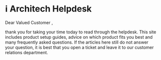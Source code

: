 # ℹ Architech Helpdesk

Dear Valued Customer ,

thank you for taking your time today to read through the helpdesk. This site includes product setup guides, advice on which product fits you best and many frequently asked questions. If the articles here still do not answer your question, it is best that you open a ticket and leave it to our customer relations department.&#x20;
